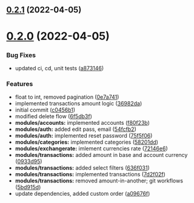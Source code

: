 ## [0.2.1](https://github.com/broodd/budgetify-backend/compare/v0.2.0...v0.2.1) (2022-04-05)



# [0.2.0](https://github.com/broodd/budgetify-backend/compare/c0456b13fdb04594bcf6f2332264ddf48ce11158...v0.2.0) (2022-04-05)


### Bug Fixes

* updated ci, cd, unit tests ([a873146](https://github.com/broodd/budgetify-backend/commit/a8731463afe0ceadc003b0b3ab1ed188b1ddc604))


### Features

* float to int, removed pagination ([0e7a741](https://github.com/broodd/budgetify-backend/commit/0e7a741820261f4e21759266b9995ad3dfa1965d))
* implemented transactions amount logic ([36982da](https://github.com/broodd/budgetify-backend/commit/36982dafd2b3cd6f686a15d19c0d8d7504e4e25f))
* initial commit ([c0456b1](https://github.com/broodd/budgetify-backend/commit/c0456b13fdb04594bcf6f2332264ddf48ce11158))
* modified delete flow ([6f5db3f](https://github.com/broodd/budgetify-backend/commit/6f5db3f7ad9b55cf967a44bd738c3d54f33a60ce))
* **modules/accounts:** implemented accounts ([f80f23b](https://github.com/broodd/budgetify-backend/commit/f80f23be95dd8730a54fe7b07029fe566664cb1d))
* **modules/auth:** added edit pass, email ([54fcfb2](https://github.com/broodd/budgetify-backend/commit/54fcfb2404acb26a5d624eb1cd402cbd50dd36d6))
* **modules/auth:** implemented reset password ([75f5f06](https://github.com/broodd/budgetify-backend/commit/75f5f063420d1a025d45ab71739d6a3c068968e0))
* **modules/categories:** implemented categories ([58201dd](https://github.com/broodd/budgetify-backend/commit/58201ddaad05beaa4e4026150d18bc436fbbaa08))
* **modules/exchangerate:** imlement currencies rate ([72146e6](https://github.com/broodd/budgetify-backend/commit/72146e66c1504b48dfb8e1f4c7d78dd0421f0c35))
* **modules/transactions:** added amount in base and account currency ([0933d95](https://github.com/broodd/budgetify-backend/commit/0933d953e8900b657002e88a8330642fabde1ebf))
* **modules/transactions:** added select filters ([636f031](https://github.com/broodd/budgetify-backend/commit/636f0315fd6dfe6ce8622959345f2ea3b205b414))
* **modules/transactions:** implemented transactions ([7d2f02f](https://github.com/broodd/budgetify-backend/commit/7d2f02f7c2e0e8aaf44eaa21b43c46e22ed8f828))
* **modules/transactions:** removed amount-in-another; git workflows ([5bd915d](https://github.com/broodd/budgetify-backend/commit/5bd915d204aa3defc8aab72fee74d19f2de71e93))
* update dependencies, added custom order ([a09676f](https://github.com/broodd/budgetify-backend/commit/a09676f8fd2dfa125d513340c39f6db332f5948a))



